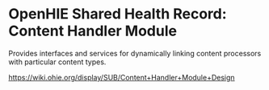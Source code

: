 OpenHIE Shared Health Record: Content Handler Module
====================================================

Provides interfaces and services for dynamically linking content processors with particular content types.

https://wiki.ohie.org/display/SUB/Content+Handler+Module+Design
